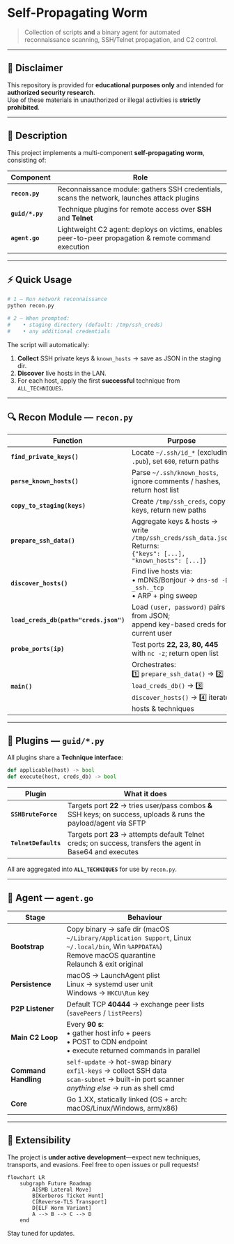 # Self-Propagating Worm

> Collection of scripts **and** a binary agent for automated reconnaissance scanning, SSH/Telnet propagation, and C2 control.

---

## 🚫 Disclaimer  
This repository is provided for **educational purposes only** and intended for **authorized security research**.  
Use of these materials in unauthorized or illegal activities is **strictly prohibited**.

---

## 📜 Description  

This project implements a multi-component **self-propagating worm**, consisting of:

| Component | Role |
|-----------|------|
| **`recon.py`** | Reconnaissance module: gathers SSH credentials, scans the network, launches attack plugins |
| **`guid/*.py`** | Technique plugins for remote access over **SSH** and **Telnet** |
| **`agent.go`** | Lightweight C2 agent: deploys on victims, enables peer-to-peer propagation & remote command execution |

---

## ⚡ Quick Usage

```bash
# 1 – Run network reconnaissance
python recon.py

# 2 – When prompted:
#    • staging directory (default: /tmp/ssh_creds)
#    • any additional credentials
````

The script will automatically:

1. **Collect** SSH private keys & `known_hosts` → save as JSON in the staging dir.
2. **Discover** live hosts in the LAN.
3. For each host, apply the first **successful** technique from `ALL_TECHNIQUES`.

---

## 🔍 Recon Module — `recon.py`

| Function                               | Purpose                                                                                                                     |
| -------------------------------------- | --------------------------------------------------------------------------------------------------------------------------- |
| **`find_private_keys()`**              | Locate `~/.ssh/id_*` (excluding `.pub`), set `600`, return paths                                                            |
| **`parse_known_hosts()`**              | Parse `~/.ssh/known_hosts`, ignore comments / hashes, return host list                                                      |
| **`copy_to_staging(keys)`**            | Create `/tmp/ssh_creds`, copy keys, return new paths                                                                        |
| **`prepare_ssh_data()`**               | Aggregate keys & hosts → write `/tmp/ssh_creds/ssh_data.json`<br>Returns:<br>`{"keys": [...], "known_hosts": [...]}`        |
| **`discover_hosts()`**                 | Find live hosts via:<br>• mDNS/Bonjour → `dns-sd -B _ssh._tcp`<br>• ARP + ping sweep                                        |
| **`load_creds_db(path="creds.json")`** | Load `(user, password)` pairs from JSON;<br>append key-based creds for current user                                         |
| **`probe_ports(ip)`**                  | Test ports **22, 23, 80, 445** with `nc -z`; return open list                                                               |
| **`main()`**                           | Orchestrates:<br>1️⃣ `prepare_ssh_data()` → 2️⃣ `load_creds_db()` → 3️⃣ `discover_hosts()` → 4️⃣ iterate hosts & techniques |

---

## 🧩 Plugins — `guid/*.py`

All plugins share a **Technique interface**:

```python
def applicable(host) -> bool
def execute(host, creds_db) -> bool
```

| Plugin               | What it does                                                                                                       |
| -------------------- | ------------------------------------------------------------------------------------------------------------------ |
| **`SSHBruteForce`**  | Targets port **22** → tries user/pass combos **&** SSH keys; on success, uploads & runs the payload/agent via SFTP |
| **`TelnetDefaults`** | Targets port **23** → attempts default Telnet creds; on success, transfers the agent in Base64 and executes        |

All are aggregated into **`ALL_TECHNIQUES`** for use by `recon.py`.

---

## 🤖 Agent — `agent.go`

| Stage                | Behaviour                                                                                                                                                    |
| -------------------- | ------------------------------------------------------------------------------------------------------------------------------------------------------------ |
| **Bootstrap**        | Copy binary → safe dir (macOS `~/Library/Application Support`, Linux `~/.local/bin`, Win `%APPDATA%`)<br>Remove macOS quarantine<br>Relaunch & exit original |
| **Persistence**      | macOS → LaunchAgent plist<br>Linux → systemd user unit<br>Windows → `HKCU\Run` key                                                                           |
| **P2P Listener**     | Default TCP **40444** → exchange peer lists (`savePeers` / `listPeers`)                                                                                      |
| **Main C2 Loop**     | Every **90 s**:<br>• gather host info + peers<br>• POST to CDN endpoint<br>• execute returned commands in parallel                                           |
| **Command Handling** | `self-update` → hot-swap binary<br>`exfil-keys` → collect SSH data<br>`scan-subnet` → built-in port scanner<br>*anything else* → run as shell cmd            |
| **Core**             | Go 1.XX, statically linked (OS + arch: macOS/Linux/Windows, arm/x86)                                                                                         |

---

## 🔧 Extensibility

The project is **under active development**—expect new techniques, transports, and evasions.
Feel free to open issues or pull requests!

```mermaid
flowchart LR
    subgraph Future Roadmap
        A[SMB Lateral Move]
        B[Kerberos Ticket Hunt]
        C[Reverse-TLS Transport]
        D[ELF Worm Variant]
        A --> B --> C --> D
    end
```

Stay tuned for updates.

